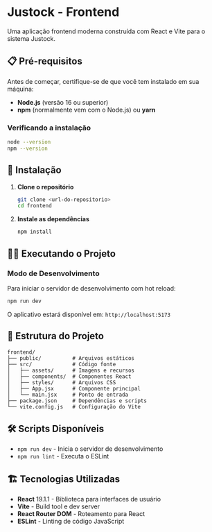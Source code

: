 # Justock - Frontend

Uma aplicação frontend moderna construída com React e Vite para o sistema Justock.

## 📋 Pré-requisitos

Antes de começar, certifique-se de que você tem instalado em sua máquina:

- **Node.js** (versão 16 ou superior)
- **npm** (normalmente vem com o Node.js) ou **yarn**

### Verificando a instalação

```bash
node --version
npm --version
```

## 🚀 Instalação

1. **Clone o repositório**
   ```bash
   git clone <url-do-repositorio>
   cd frontend
   ```

2. **Instale as dependências**
   ```bash
   npm install
   ```

## 🏃‍♂️ Executando o Projeto

### Modo de Desenvolvimento

Para iniciar o servidor de desenvolvimento com hot reload:

```bash
npm run dev
```

O aplicativo estará disponível em: `http://localhost:5173`

## 📁 Estrutura do Projeto

```
frontend/
├── public/          # Arquivos estáticos
├── src/             # Código fonte
│   ├── assets/      # Imagens e recursos
│   ├── components/  # Componentes React
│   ├── styles/      # Arquivos CSS
│   ├── App.jsx      # Componente principal
│   └── main.jsx     # Ponto de entrada
├── package.json     # Dependências e scripts
└── vite.config.js   # Configuração do Vite
```

## 🛠️ Scripts Disponíveis

- `npm run dev` - Inicia o servidor de desenvolvimento
- `npm run lint` - Executa o ESLint

## 🏗️ Tecnologias Utilizadas

- **React** 19.1.1 - Biblioteca para interfaces de usuário
- **Vite** - Build tool e dev server
- **React Router DOM** - Roteamento para React
- **ESLint** - Linting de código JavaScript
